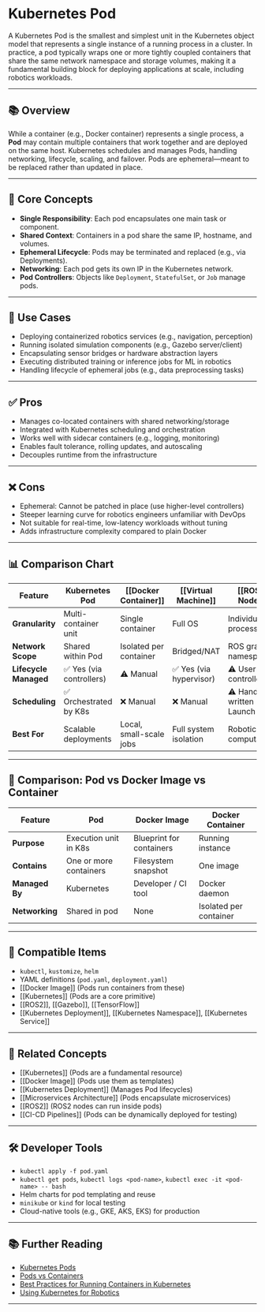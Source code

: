 # Kubernetes Pod

A Kubernetes Pod is the smallest and simplest unit in the Kubernetes object model that represents a single instance of a running process in a cluster. In practice, a pod typically wraps one or more tightly coupled containers that share the same network namespace and storage volumes, making it a fundamental building block for deploying applications at scale, including robotics workloads.

---

## 📚 Overview

While a container (e.g., Docker container) represents a single process, a **Pod** may contain multiple containers that work together and are deployed on the same host. Kubernetes schedules and manages Pods, handling networking, lifecycle, scaling, and failover. Pods are ephemeral—meant to be replaced rather than updated in place.

---

## 🧠 Core Concepts

- **Single Responsibility**: Each pod encapsulates one main task or component.
- **Shared Context**: Containers in a pod share the same IP, hostname, and volumes.
- **Ephemeral Lifecycle**: Pods may be terminated and replaced (e.g., via Deployments).
- **Networking**: Each pod gets its own IP in the Kubernetes network.
- **Pod Controllers**: Objects like `Deployment`, `StatefulSet`, or `Job` manage pods.

---

## 🧰 Use Cases

- Deploying containerized robotics services (e.g., navigation, perception)
- Running isolated simulation components (e.g., Gazebo server/client)
- Encapsulating sensor bridges or hardware abstraction layers
- Executing distributed training or inference jobs for ML in robotics
- Handling lifecycle of ephemeral jobs (e.g., data preprocessing tasks)

---

## ✅ Pros

- Manages co-located containers with shared networking/storage
- Integrated with Kubernetes scheduling and orchestration
- Works well with sidecar containers (e.g., logging, monitoring)
- Enables fault tolerance, rolling updates, and autoscaling
- Decouples runtime from the infrastructure

---

## ❌ Cons

- Ephemeral: Cannot be patched in place (use higher-level controllers)
- Steeper learning curve for robotics engineers unfamiliar with DevOps
- Not suitable for real-time, low-latency workloads without tuning
- Adds infrastructure complexity compared to plain Docker

---

## 📊 Comparison Chart

| Feature              | Kubernetes Pod            | [[Docker Container]]          | [[Virtual Machine]]         | [[ROS2 Node]]               |
|----------------------|----------------------------|----------------------------|--------------------------|--------------------------|
| **Granularity**       | Multi-container unit       | Single container           | Full OS                 | Individual process       |
| **Network Scope**     | Shared within Pod          | Isolated per container     | Bridged/NAT             | ROS graph namespace      |
| **Lifecycle Managed** | ✅ Yes (via controllers)   | ⚠️ Manual                 | ✅ Yes (via hypervisor) | ⚠️ User-controlled       |
| **Scheduling**        | ✅ Orchestrated by K8s     | ❌ Manual                 | ❌ Manual               | ⚠️ Hand-written Launch   |
| **Best For**          | Scalable deployments       | Local, small-scale jobs    | Full system isolation   | Robotics computation     |

---

## 🧪 Comparison: Pod vs Docker Image vs Container

| Feature              | Pod                      | Docker Image             | Docker Container       |
|----------------------|---------------------------|---------------------------|-------------------------|
| **Purpose**           | Execution unit in K8s     | Blueprint for containers  | Running instance        |
| **Contains**          | One or more containers    | Filesystem snapshot       | One image               |
| **Managed By**        | Kubernetes                | Developer / CI tool       | Docker daemon           |
| **Networking**        | Shared in pod             | None                      | Isolated per container  |

---

## 🔧 Compatible Items

- `kubectl`, `kustomize`, `helm`
- YAML definitions (`pod.yaml`, `deployment.yaml`)
- [[Docker Image]] (Pods run containers from these)
- [[Kubernetes]] (Pods are a core primitive)
- [[ROS2]], [[Gazebo]], [[TensorFlow]]
- [[Kubernetes Deployment]], [[Kubernetes Namespace]], [[Kubernetes Service]]

---

## 🔗 Related Concepts

- [[Kubernetes]] (Pods are a fundamental resource)
- [[Docker Image]] (Pods use them as templates)
- [[Kubernetes Deployment]] (Manages Pod lifecycles)
- [[Microservices Architecture]] (Pods encapsulate microservices)
- [[ROS2]] (ROS2 nodes can run inside pods)
- [[CI-CD Pipelines]] (Pods can be dynamically deployed for testing)

---

## 🛠 Developer Tools

- `kubectl apply -f pod.yaml`
- `kubectl get pods`, `kubectl logs <pod-name>`, `kubectl exec -it <pod-name> -- bash`
- Helm charts for pod templating and reuse
- `minikube` or `kind` for local testing
- Cloud-native tools (e.g., GKE, AKS, EKS) for production

---

## 📚 Further Reading

- [Kubernetes Pods](https://kubernetes.io/docs/concepts/workloads/pods/)
- [Pods vs Containers](https://kubernetes.io/docs/concepts/overview/working-with-objects/names/)
- [Best Practices for Running Containers in Kubernetes](https://kubernetes.io/docs/concepts/containers/overview/)
- [Using Kubernetes for Robotics](https://rosindustrial.org/news/2021/4/21/ros-kubernetes-dev-workflow)

---
